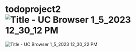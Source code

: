 # todoproject2![Title - UC Browser 1_5_2023 12_30_12 PM](https://user-images.githubusercontent.com/103414625/210721601-d4ca019a-87a0-4779-b256-f4f80d93839c.png)
![Title - UC Browser 1_5_2023 12_30_22 PM](https://user-images.githubusercontent.com/103414625/210721613-dc849341-b78e-4048-91cd-7b472064cd06.png)

